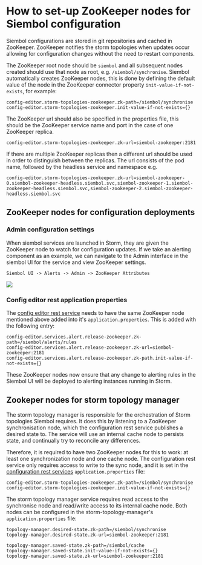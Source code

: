 How to set-up ZooKeeper nodes for Siembol configuration
=======================================================

Siembol configurations are stored in git repositories and cached in ZooKeeper. ZooKeeper notifies the storm topologies when updates occur allowing for configuration changes without the need to restart components.

The ZooKeeper root node should be `siembol` and all subsequent nodes created should use that node as root, e.g. `/siembol/synchronise`. Siembol automatically creates ZooKeeper nodes, this is done by defining the default value of the node in the ZooKeeper connector property `init-value-if-not-exists`, for example:

```properties
config-editor.storm-topologies-zookeeper.zk-path=/siembol/synchronise
config-editor.storm-topologies-zookeeper.init-value-if-not-exists={}
```
The ZooKeeper url should also be specified in the properties file, this should be the ZooKeeper service name and port in the case of one ZooKeeper replica.
```properties
config-editor.storm-topologies-zookeeper.zk-url=siembol-zookeeper:2181
```
If there are multiple ZooKeeper replicas then a different url should be used in order to distinguish between the replicas. The url consists of the pod name, followed by the headless service and namespace e.g.
```properties
config-editor.storm-topologies-zookeeper.zk-url=siembol-zookeeper-0.siembol-zookeeper-headless.siembol.svc,siembol-zookeeper-1.siembol-zookeeper-headless.siembol.svc,siembol-zookeeper-2.siembol-zookeeper-headless.siembol.svc
```

 
ZooKeeper nodes for configuration deployments
---------------------------------------------

### Admin configuration settings

When siembol services are launched in Storm, they are given the ZooKeeper node to watch for configuration updates. If we take an alerting component as an example, we can navigate to the Admin interface in the siembol UI for the service and view ZooKeeper settings. 

`Siembol UI -> Alerts -> Admin -> ZooKeeper Attributes`

![](images/alerts-zookeeper.jpg)

### Config editor rest application properties

The [config editor rest service](../../services/how-tos/how_to_set_up_service_in_config_editor_rest.md) needs to have the same ZooKeeper node mentioned above added into it's `application.properties`. This is added with the following entry: 

```properties
config-editor.services.alert.release-zookeeper.zk-path=/siembol/alerts/rules
config-editor.services.alert.release-zookeeper.zk-url=siembol-zookeeper:2181
config-editor.services.alert.release-zookeeper.zk-path.init-value-if-not-exists={}
```

These ZooKeeper nodes now ensure that any change to alerting rules in the Siembol UI will be deployed to alerting instances running in Storm. 

Zookeper nodes for storm topology manager
-----------------------------------------

The storm topology manager is responsible for the orchestration of Storm topologies Siembol requires. It does this by listening to a ZooKeeper synchronisation node, which the configuration rest service publishes a desired state to. The service will use an internal cache node to persists state, and continually try to reconcile any differences. 

Therefore, it is required to have two ZooKeeper nodes for this to work: at least one synchronization node and one cache node. The configuration rest service only requires access to write to the sync node, and it is set in the [configuration rest services](../../services/how-tos/how_to_set_up_service_in_config_editor_rest.md) `application.properties` file:

```properties
config-editor.storm-topologies-zookeeper.zk-path=/siembol/synchronise
config-editor.storm-topologies-zookeeper.init-value-if-not-exists={}
```

The storm topology manager service requires read access to the synchronise node and read/write access to its internal cache node. Both nodes can be configured in the storm-topology-manager's `application.properties` file:

```properties
topology-manager.desired-state.zk-path=/siembol/synchronise
topology-manager.desired-state.zk-url=siembol-zookeeper:2181

topology-manager.saved-state.zk-path=/siembol/cache
topology-manager.saved-state.init-value-if-not-exists={}
topology-manager.saved-state.zk-url=siembol-zookeeper:2181
```
